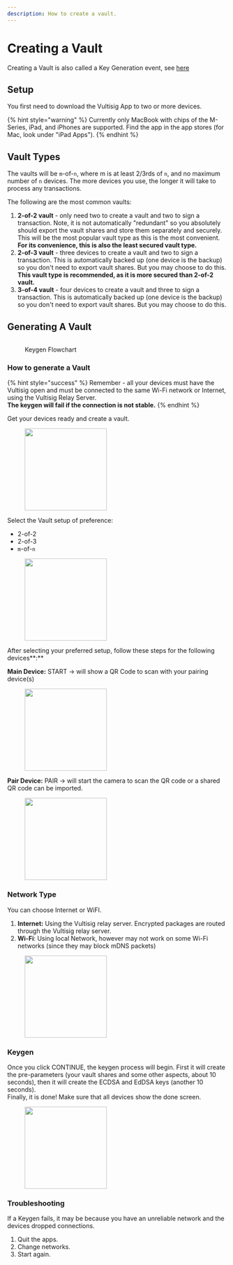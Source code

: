 ```yaml
---
description: How to create a vault.
---
```


# Creating a Vault

Creating a Vault is also called a Key Generation event, see [here](../threshold-signature-scheme/tss-actions.md#key-generation)

## Setup

You first need to download the Vultisig App to two or more devices.

{% hint style="warning" %}
Currently only MacBook with chips of the M-Series, iPad, and iPhones are supported. Find the app in the app stores (for Mac, look under "iPad Apps").
{% endhint %}

## Vault Types

The vaults will be `m`-of-`n`, where m is at least 2/3rds of `n`, and no maximum number of `n` devices. The more devices you use, the longer it will take to process any transactions.

The following are the most common vaults:

1. **2-of-2 vault** - only need two to create a vault and two to sign a transaction. Note, it is not automatically "redundant" so you absolutely should export the vault shares and store them separately and securely. This will be the most popular vault type as this is the most convenient. **For its convenience, this is also the least secured vault type.**
2. **2-of-3 vault** - three devices to create a vault and two to sign a transaction. This is automatically backed up (one device is the backup) so you don't need to export vault shares. But you may choose to do this. **This vault type is recommended, as it is more secured than 2-of-2 vault.**
3. **3-of-4 vault** - four devices to create a vault and three to sign a transaction. This is automatically backed up (one device is the backup) so you don't need to export vault shares. But you may choose to do this.

## Generating A Vault

<figure><img src="../.gitbook/assets/How Keygen works.png" alt=""><figcaption><p>Keygen Flowchart</p></figcaption></figure>

### How to generate a Vault

{% hint style="success" %}
Remember - all your devices must have the Vultisig open and must be connected to the same Wi-Fi network or Internet, using the Vultisig Relay Server. \
**The keygen will fail if the connection is not stable.**
{% endhint %}

Get your devices ready and create a vault.

<figure><img src="../.gitbook/assets/Get Started .png" alt="" width="188"><figcaption></figcaption></figure>

Select the Vault setup of preference:&#x20;

* 2-of-2
* 2-of-3
* &#x20;`m`-of-`n`

<figure><img src="../.gitbook/assets/3.png" alt="" width="188"><figcaption></figcaption></figure>



After selecting your preferred setup, follow these steps for the following devices**:**

**Main Device:** START -> will show a QR Code to scan with your pairing device(s)

<figure><img src="../.gitbook/assets/Main Device Keygen Internet.png" alt="" width="188"><figcaption></figcaption></figure>

**Pair Device:** PAIR -> will start the camera to scan the QR code or a shared QR code can be imported.

<figure><img src="../.gitbook/assets/3.png" alt="" width="188"><figcaption></figcaption></figure>

### Network Type

You can choose Internet or WiFI.

1. **Internet:** Using the Vultisig relay server. Encrypted packages are routed through the Vultisig relay server.
2. **Wi-Fi**: Using local Network, however may not work on some Wi-Fi networks (since they may block mDNS packets)

<figure><img src="../.gitbook/assets/Main Device Keygen Internet.png" alt="" width="188"><figcaption></figcaption></figure>

### Keygen

Once you click CONTINUE, the keygen process will begin. First it will create the pre-parameters (your vault shares and some other aspects, about 10 seconds), then it will create the ECDSA and EdDSA keys (another 10 seconds). \
Finally, it is done! Make sure that all devices show the done screen.

<figure><img src="../.gitbook/assets/Keygen.png" alt="" width="188"><figcaption></figcaption></figure>

### Troubleshooting

If a Keygen fails, it may be because you have an unreliable network and the devices dropped connections.

1. Quit the apps.
2. Change networks.
3. Start again.
